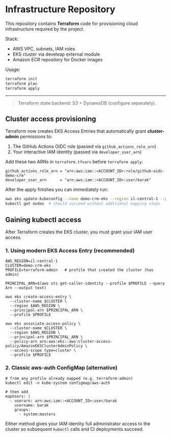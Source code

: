 # Infrastructure Repository

This repository contains **Terraform** code for provisioning cloud infrastructure required by the project.

Stack:
* AWS VPC, subnets, IAM roles
* EKS cluster via develeap external module
* Amazon ECR repository for Docker images

Usage:
```bash
terraform init
terraform plan
terraform apply
```

---

> Terraform state backend: S3 + DynamoDB (configure separately).

## Cluster access provisioning

Terraform now creates EKS Access Entries that automatically grant **cluster-admin** permissions to:

1. The GitHub Actions OIDC role (passed via `github_actions_role_arn`)
2. Your interactive IAM identity (passed via `developer_user_arn`)

Add these two ARNs in `terraform.tfvars` before `terraform apply`:

```hcl
github_actions_role_arn = "arn:aws:iam::<ACCOUNT_ID>:role/github-oidc-demo-crm"
developer_user_arn      = "arn:aws:iam::<ACCOUNT_ID>:user/barak"
```

After the apply finishes you can immediately run:

```bash
aws eks update-kubeconfig --name demo-crm-eks --region il-central-1 --profile barak
kubectl get nodes  # should succeed without additional mapping steps
```

## Gaining kubectl access

After Terraform creates the EKS cluster, you must grant your IAM user access.

### 1. Using modern EKS Access Entry (recommended)
```
AWS_REGION=il-central-1
CLUSTER=demo-crm-eks
PROFILE=terraform-admin   # profile that created the cluster (has admin)

PRINCIPAL_ARN=$(aws sts get-caller-identity --profile $PROFILE --query Arn --output text)

aws eks create-access-entry \
  --cluster-name $CLUSTER \
  --region $AWS_REGION \
  --principal-arn $PRINCIPAL_ARN \
  --profile $PROFILE

aws eks associate-access-policy \
  --cluster-name $CLUSTER \
  --region $AWS_REGION \
  --principal-arn $PRINCIPAL_ARN \
  --policy-arn arn:aws:eks::aws:cluster-access-policy/AmazonEKSClusterAdminPolicy \
  --access-scope type=cluster \
  --profile $PROFILE
```
### 2. Classic aws-auth ConfigMap (alternative)
```
# from any profile already mapped (e.g. terraform-admin)
kubectl edit -n kube-system configmap/aws-auth

# then add
mapUsers: |
  - userarn: arn:aws:iam::<ACCOUNT_ID>:user/barak
    username: barak
    groups:
      - system:masters
```
Either method gives your IAM identity full administrator access to the cluster so subsequent `kubectl` calls and CI deployments succeed.
